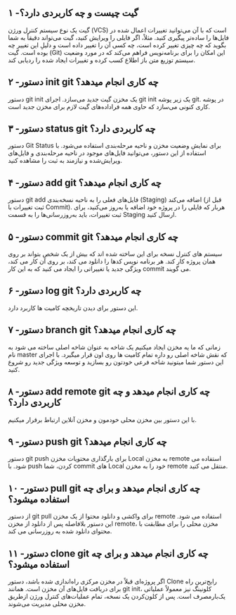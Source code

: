 ## ۱ -گیت چیست و چه کاربردی دارد؟ 
گیت یک نوع سیستم کنترل ورژن (VCS) است که با آن می‌توانید تغییرات اعمال شده در فایل‌ها را ساده‌تر پیگیری کنید. مثلاً، اگر فایلی را ویرایش کنید، گیت می‌تواند دقیقاً به شما بگوید که چه چیزی تغییر کرده است، چه کسی آن را تغییر داده است و دلیلِ این تغییر چه بوده است.
گیت (Git) این امکان را برای برنامه‌نویس فراهم می‌کند که در مورد وضعیت سیستم توزیع متن باز اطلاع کسب کرده و تغییرات ایجاد شده را ردیابی کند.

## ۲ -دستور init git چه کاری انجام میدهد؟
دستور git init یک مخزن گیت جدید می‌سازد. اجرای git init یک زیر پوشه git. در پوشه کاری کنونی می‌سازد که حاوی همه فراداده‌های گیت لازم برای مخزن جدید است.

## ۳ -دستور status git چه کاربردی دارد؟
دستور Git Status برای نمایش وضعیت مخزن و ناحیه مرحله‌بندی استفاده می‌شود. با استفاده از این دستور، می‌توانید فایل‌های موجود در ناحیه مرحله‌بندی و فایل‌های ویرایش‌شده‌ و نیازمند به ثبت را مشاهده کنید.

## ۴ -دستور add git چه کاری انجام میدهد؟
دستور git add فایل‌های فعلی را به ناحیه نسخه‌بندی (Staging) اضافه می‌کند (قبل از ثبت تغییرات با Commit). هربار که فایلی را در پروژه خود اضافه یا به‌روز می‌کنید، برای ثبت تغییرات، باید به‌روز‌رسانی‌ها را به قسمت Staging ارسال کنید.

## ۵ -دستور commit git چه کاری انجام میدهد؟
سیستم های کنترل نسخه برای این ساخته شده اند که بیش از یک شخص بتواند بر روی همان پروژه کار کند. هر برنامه نویس کدها را دانلود می کند، بر روی آن کار می کند، ویژگی جدید یا تغییراتی را ایجاد می کنید که به این کار commit می گویند.

## ۶ -دستور log git چه کاربردی دارد؟
این دستور برای دیدن تاریخچه کامیت ها کاربرد دارد.

## ۷ -دستور branch git چه کاری انجام میدهد؟
زمانی که ما یه مخزن ایجاد میکنیم یک شاخه به عنوان شاخه اصلی ساخته می شود به نام master که نقش شاخه اصلی رو داره تمام کامیت ها روی اون قرار میگیرد. با اجرای این دستور شما میتونید شاخه فرعی خودتون رو بسازید و توسعه ویژگی جدید رو شروع کنید.

## ۸ -دستور add remote git چه کاری انجام میدهد و چه کاربردی دارد؟
با این دستور بین مخزن محلی خودمون و مخزن آنلاین ارتباط برقرار میکنیم.

## ۹ -دستور push git چه کاری انجام میدهد؟
دستور git push برای بارگذاری محتویات مخزن Local به مخزن remote استفاده می شود. با push کردن، شما commit های Local خود را به مخزن remote منتقل می کنید.

## ۱۰ -دستور pull git چه کاری انجام میدهد و برای چه استفاده میشود؟
از دستور git pull برای واکشی و دانلود محتوا از یک مخزن remote استفاده می شود. این دستور بلافاصله پس از دانلود از مخزن remote، مخزن محلی را برای مطابقت با محتوای دانلود شده به روزرسانی می کند.

## ۱۱ -دستور clone git چه کاری انجام میدهد و برای چه استفاده میشود؟
اگر پروژه‌ای قبلاً در مخزن مرکزی راه‌اندازی شده باشد، دستور Clone رایج‌ترین راه برای دریافت فایل‌های آن مخزن است. همانند git init، کلونینگ نیز معمولاً عملیاتی یک‌بار‌مصرف است. پس از کلون‌کردن یک نسخه، تمام عملیات‌های کنترل ورژن ازطریق مخزن محلی مدیریت می‌شوند.